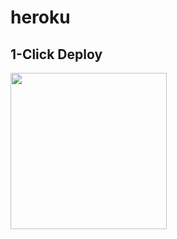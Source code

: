 # heroku



## 1-Click Deploy
<a href="https://heroku.com/deploy?template=https://github.com/francisaus/heroku"><img src="https://www.herokucdn.com/deploy/button.svg" width="250px" /></a>


